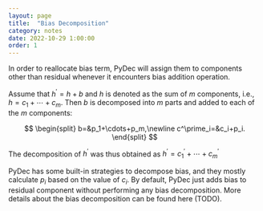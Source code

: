 ```yaml
---
layout: page
title:  "Bias Decomposition"
category: notes
date: 2022-10-29 1:00:00
order: 1
---
```


In order to reallocate bias term, PyDec will assign them to components other than residual whenever it encounters bias addition operation.

Assume that $h^\prime=h+b$ and $h$ is denoted as the sum of $m$ components, i.e., $h=c_1+\cdots+c_m$. Then $b$ is decomposed into $m$ parts and added to each of the $m$ components:

$$
\begin{split}
b=&p_1+\cdots+p_m,\newline
c^\prime_i=&c_i+p_i.
\end{split}
$$

The decomposition of $h^\prime$ was thus obtained as $h^\prime=c^\prime_1+\cdots+c^\prime_m$

PyDec has some built-in strategies to decompose bias, and they mostly calculate $p_i$ based on the value of $c_i$. By default, PyDec just adds bias to residual component without performing any bias decomposition. More details about the bias decomposition can be found here (TODO).